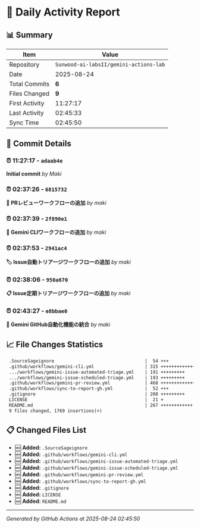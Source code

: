 # 📅 Daily Activity Report

## 📊 Summary
| Item | Value |
|------|-------|
| Repository | `Sunwood-ai-labsII/gemini-actions-lab` |
| Date | 2025-08-24 |
| Total Commits | **6** |
| Files Changed | **9** |
| First Activity | 11:27:17 |
| Last Activity | 02:45:33 |
| Sync Time | 02:45:50 |

## 📝 Commit Details

### ⏰ 11:27:17 - `adaab4e`
**Initial commit**
*by Maki*

### ⏰ 02:37:26 - `6815732`
**🤖 PRレビューワークフローの追加**
*by maki*

### ⏰ 02:37:39 - `2f890e1`
**💬 Gemini CLIワークフローの追加**
*by maki*

### ⏰ 02:37:53 - `2941ac4`
**🏷️ Issue自動トリアージワークフローの追加**
*by maki*

### ⏰ 02:38:06 - `950a670`
**📋 Issue定期トリアージワークフローの追加**
*by maki*

### ⏰ 02:43:27 - `e8bbae0`
**🔀 Gemini GitHub自動化機能の統合**
*by maki*

## 📈 File Changes Statistics

```diff
 .SourceSageignore                                  |  54 +++
 .github/workflows/gemini-cli.yml                   | 315 ++++++++++++++
 .../workflows/gemini-issue-automated-triage.yml    | 191 +++++++++
 .../workflows/gemini-issue-scheduled-triage.yml    | 193 +++++++++
 .github/workflows/gemini-pr-review.yml             | 468 +++++++++++++++++++++
 .github/workflows/sync-to-report-gh.yml            |  52 +++
 .gitignore                                         | 208 +++++++++
 LICENSE                                            |  21 +
 README.md                                          | 267 ++++++++++++
 9 files changed, 1769 insertions(+)
```

## 📋 Changed Files List

- 🆕 **Added:** `.SourceSageignore`
- 🆕 **Added:** `.github/workflows/gemini-cli.yml`
- 🆕 **Added:** `.github/workflows/gemini-issue-automated-triage.yml`
- 🆕 **Added:** `.github/workflows/gemini-issue-scheduled-triage.yml`
- 🆕 **Added:** `.github/workflows/gemini-pr-review.yml`
- 🆕 **Added:** `.github/workflows/sync-to-report-gh.yml`
- 🆕 **Added:** `.gitignore`
- 🆕 **Added:** `LICENSE`
- 🆕 **Added:** `README.md`

---
*Generated by GitHub Actions at 2025-08-24 02:45:50*
